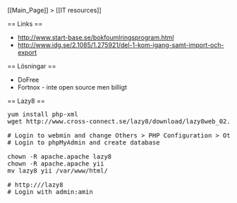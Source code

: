 [[Main_Page]] > [[IT resources]]


== Links ==

* http://www.start-base.se/bokfoumlringsprogram.html
* http://www.idg.se/2.1085/1.275921/del-1-kom-igang-samt-import-och-export

== Lösningar ==

* DoFree
* Fortnox - inte open source men billigt


== Lazy8 ==


<pre>
yum install php-xml
wget http://www.cross-connect.se/lazy8/download/lazy8web_02.03.zip

# Login to webmin and change Others > PHP Configuration > Other Settings > Change Timezone to Stockholm (PHP will crash otherwise)
# Login to phpMyAdmin and create database

chown -R apache.apache lazy8
chown -R apache.apache yii
mv lazy8 yii /var/www/html/

# http://<IP>/lazy8
# Login with admin:amin

</pre>
